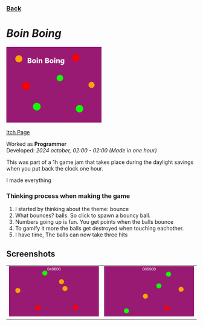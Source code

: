 ### [Back](..)
# *Boin Boing*

<img src="Images\Banner.png" width="50%"/>

[Itch Page](https://zuperzlime.itch.io/boin-boing)  

Worked as **Programmer**  
Developed: *2024 october, 02:00 - 02:00 (Made in one hour)* 

This was part of a 1h game jam that takes place during the daylight savings when you put back the clock one hour.

I made everything
### Thinking process when making the game
1. I started by thinking about the theme: bounce
2. What bounces? balls. So click to spawn a bouncy ball.
3. Numbers going up is fun. You get points when the balls bounce
4. To gamify it more the balls get destroyed when touching eachother.
5. I have time, The balls can now take three hits

## Screenshots

<table>
  <tr>
    <td ><img src="Images\Screenshot1.png"/></td>
     <td ><img src="Images\Screenshot2.png"/></td>
  </tr>
</table>

